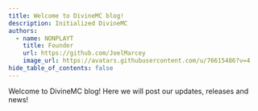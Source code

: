 ```yaml
---
title: Welcome to DivineMC blog!
description: Initialized DivineMC
authors:
  - name: NONPLAYT
    title: Founder
    url: https://github.com/JoelMarcey
    image_url: https://avatars.githubusercontent.com/u/76615486?v=4
hide_table_of_contents: false
---
```


Welcome to DivineMC blog! Here we will post our updates, releases and news!